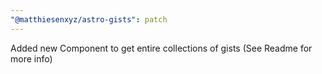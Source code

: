 ```yaml
---
"@matthiesenxyz/astro-gists": patch
---
```


Added new <GetGistGroup> Component to get entire collections of gists (See Readme for more info)
